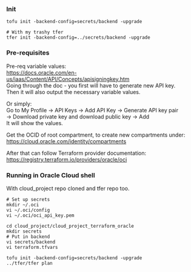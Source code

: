 ### Init
```
tofu init -backend-config=secrets/backend -upgrade

# With my trashy tfer
tfer init -backend-config=../secrets/backend -upgrade
```

### Pre-requisites
Pre-req variable values:  
https://docs.oracle.com/en-us/iaas/Content/API/Concepts/apisigningkey.htm  
Going through the doc - you first will have to generate new API key.  
Then it will also output the necessary variable values.  

Or simply:  
Go to My Profile -> API Keys -> Add API Key -> Generate API key pair  
-> Download private key and download public key -> Add  
It will show the values.

Get the OCID of root compartment, to create new compartments under:
https://cloud.oracle.com/identity/compartments

After that can follow Terraform provider documentation:  
https://registry.terraform.io/providers/oracle/oci


### Running in Oracle Cloud shell
With cloud_project repo cloned and tfer repo too.

```
# Set up secrets
mkdir ~/.oci
vi ~/.oci/config
vi ~/.oci/oci_api_key.pem

cd cloud_project/cloud_project_terraform_oracle
mkdir secrets
# Put in backend
vi secrets/backend
vi terraform.tfvars

tofu init -backend-config=secrets/backend -upgrade
../tfer/tfer plan
```
